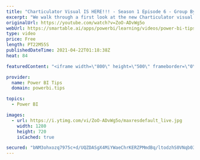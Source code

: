 ```yaml
---
title: "Charticulator Visual IS HERE!!! - Season 1 Episode 6 - Group By"
excerpt: "We walk through a first look at the new Charticulator visual from Microsoft Power BI team.    This video we are exploring the Group By feature  Official blog post about the visual: https://powerbi.microsoft.com/en-us/blog/announcing-the-new-charticulator-visual-public-preview/  Visit the early version"
originalUrl: https://youtube.com/watch?v=ZoO-ADvWg5o
webUrl: https://smartable.ai/apps/powerbi/learning/videos/power-bi-tips-charticulator-visual-is-here-season-1-episode-6-group-by/
type: video
price: Free
length: PT22M55S
publishedDateTime: 2021-04-22T01:18:38Z
heat: 84

featuredContent: "<iframe width=\"800\" height=\"500\" frameborder=\"0\" src=\"https://www.youtube.com/embed/ZoO-ADvWg5o\" allow=\"accelerometer; autoplay; encrypted-media; gyroscope; picture-in-picture\" allowfullscreen></iframe>"

provider:
  name: Power BI Tips
  domain: powerbi.tips

topics:
  - Power BI

images:
  - url: https://i.ytimg.com/vi/ZoO-ADvWg5o/maxresdefault_live.jpg
    width: 1280
    height: 720
    isCached: true

secured: "bNM3ohxozq7975c+d/UQZDASgX4MiYWaeChrKERZPMmdBq/ltodzhS0VNqb03+2gSOl3Wy5l0FPh5VEVFJE9Jg/Lc6ixvg3u3FizqCwgIuVBQpCGCQEe8oK7VSb4UfQeSKVfoFqbUvbliQrs2cUlOVwELFB+8+qI0UEbpgQOSfooaf2oFpi4JDD308HJOtEo20ZOQhw+CqOPZkzVzY32CZZsUzdxVVsGXIuWpi1AqR/xVLnx59s7gWfwsHR4p7ZCItkRc5eHZxOGGFnJzyyu8tWRJqne6sppFycr72pbpYTbygY2JP3bFhzaMSWB2IULaVxytChqWTiwT8kKiqNcIIeu2E+b0lZdhf/NxEoKAGrx2Foyu0zRnvBdd7n+CSEytcTSQlvtRZE7UNc1zZnKgGZc46mQJUZz76CgUrOAD24=;M/GljF2/sBwIz2vLo0iQFg=="
---
```


